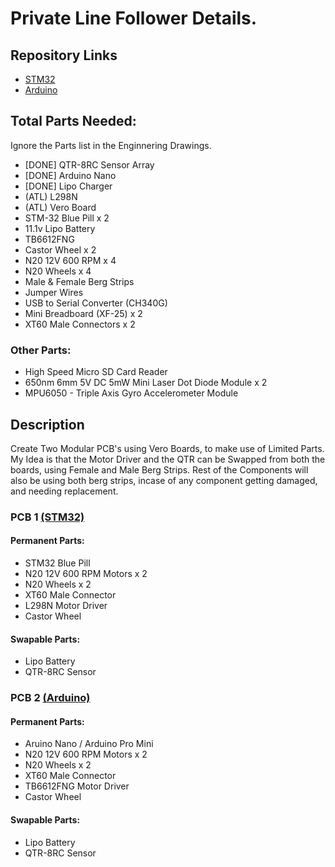 # Private Line Follower Details.

## Repository Links
- [STM32](Code/STM32)
- [Arduino](Code/ARDUINO)
  
## Total Parts Needed:
Ignore the Parts list in the Enginnering Drawings.
- [DONE] QTR-8RC Sensor Array
- [DONE] Arduino Nano 
- [DONE] Lipo Charger
- (ATL) L298N
- (ATL) Vero Board
- STM-32 Blue Pill x 2
- 11.1v Lipo Battery
- TB6612FNG
- Castor Wheel x 2
- N20 12V 600 RPM x 4
- N20 Wheels x 4
- Male & Female Berg Strips
- Jumper Wires
- USB to Serial Converter (CH340G)
- Mini Breadboard (XF-25) x 2
- XT60 Male Connectors x 2

### Other Parts:
- High Speed Micro SD Card Reader
- 650nm 6mm 5V DC 5mW Mini Laser Dot Diode Module x 2
- MPU6050 - Triple Axis Gyro Accelerometer Module
  
## Description
Create Two Modular PCB's using Vero Boards, to make use of Limited Parts. My Idea is that the Motor Driver and the QTR can be Swapped from both the boards, using Female and Male Berg Strips. Rest of the Components will also be using both berg strips, incase of any component getting damaged, and needing replacement.



### PCB 1 [(STM32)](Code/STM32)

#### Permanent Parts:
- STM32 Blue Pill
- N20 12V 600 RPM Motors x 2
- N20 Wheels x 2
- XT60 Male Connector
- L298N Motor Driver
- Castor Wheel

#### Swapable Parts:
- Lipo Battery
- QTR-8RC Sensor

### PCB 2 [(Arduino)](Code/ARDUINO)

#### Permanent Parts:
- Aruino Nano / Arduino Pro Mini
- N20 12V 600 RPM Motors x 2
- N20 Wheels x 2
- XT60 Male Connector
- TB6612FNG Motor Driver
- Castor Wheel
  
#### Swapable Parts:
- Lipo Battery
- QTR-8RC Sensor

